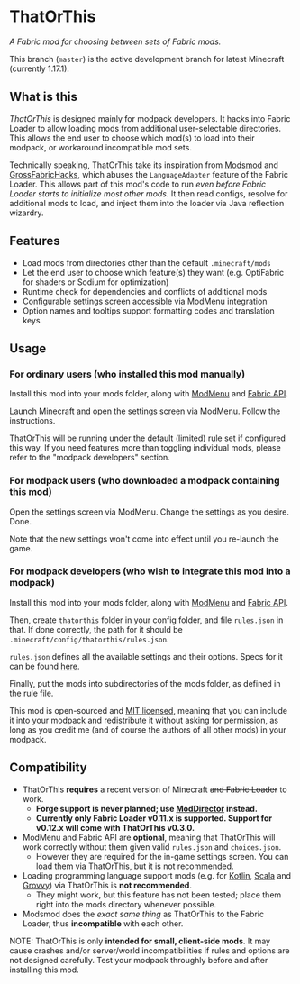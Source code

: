 # ThatOrThis

*A Fabric mod for choosing between sets of Fabric mods.*

This branch (`master`) is the active development branch for latest Minecraft (currently 1.17.1).

## What is this

*ThatOrThis* is designed mainly for modpack developers. It hacks into Fabric Loader to allow loading mods from additional user-selectable directories. This allows the end user to choose which mod(s) to load into their modpack, or workaround incompatible mod sets.

Technically speaking, ThatOrThis take its inspiration from [Modsmod][modsmod] and [GrossFabricHacks][grossfabrichacks], which abuses the `LanguageAdapter` feature of the Fabric Loader. This allows part of this mod's code to run *even before Fabric Loader starts to initialize most other mods*. It then read configs, resolve for additional mods to load, and inject them into the loader via Java reflection wizardry.

## Features

- Load mods from directories other than the default `.minecraft/mods`
- Let the end user to choose which feature(s) they want (e.g. OptiFabric for shaders or Sodium for optimization)
- Runtime check for dependencies and conflicts of additional mods
- Configurable settings screen accessible via ModMenu integration
- Option names and tooltips support formatting codes and translation keys

## Usage

### For ordinary users (who installed this mod manually)

Install this mod into your mods folder, along with [ModMenu][modmenu] and [Fabric API][fabric-api].

Launch Minecraft and open the settings screen via ModMenu. Follow the instructions.

ThatOrThis will be running under the default (limited) rule set if configured this way. If you need features more than toggling individual mods, please refer to the "modpack developers" section.

### For modpack users (who downloaded a modpack containing this mod)

Open the settings screen via ModMenu. Change the settings as you desire. Done.

Note that the new settings won't come into effect until you re-launch the game.

### For modpack developers (who wish to integrate this mod into a modpack)

Install this mod into your mods folder, along with [ModMenu][modmenu] and [Fabric API][fabric-api].

Then, create `thatorthis` folder in your config folder, and file `rules.json` in that. If done correctly, the path for it should be `.minecraft/config/thatorthis/rules.json`.

`rules.json` defines all the available settings and their options. Specs for it can be found [here][rules_example_json5].

Finally, put the mods into subdirectories of the mods folder, as defined in the rule file.

This mod is open-sourced and [MIT licensed][mit], meaning that you can include it into your modpack and redistribute it without asking for permission, as long as you credit me (and of course the authors of all other mods) in your modpack.

## Compatibility

- ThatOrThis **requires** a recent version of Minecraft ~~and Fabric Loader~~ to work. 
    - **Forge support is never planned; use [ModDirector][moddirector] instead.**
    - **Currently only Fabric Loader v0.11.x is supported. Support for v0.12.x will come with ThatOrThis v0.3.0.**
- ModMenu and Fabric API are **optional**, meaning that ThatOrThis will work correctly without them given valid `rules.json` and `choices.json`. 
	- However they are required for the in-game settings screen. You can load them via ThatOrThis, but it is not recommended.
- Loading programming language support mods (e.g. for [Kotlin][fabric-language-kotlin], [Scala][fabric-language-scala] and [Grovvy][fabric-language-groovy]) via ThatOrThis is **not recommended**.
	- They might work, but this feature has not been tested; place them right into the mods directory whenever possible.
- Modsmod does the *exact same thing* as ThatOrThis to the Fabric Loader, thus **incompatible** with each other.

NOTE: ThatOrThis is only **intended for small, client-side mods**. It may cause crashes and/or server/world incompatibilities if rules and options are not designed carefully. Test your modpack throughly before and after installing this mod.

[migration-guide]: https://github.com/EZForever/ThatOrThis/releases/tag/v0.2.0#user-content-v0.2.0-migration-guide
[modsmod]: https://www.modrinth.com/mod/modsmod
[grossfabrichacks]: https://github.com/Devan-Kerman/GrossFabricHacks
[modmenu]: https://modrinth.com/mod/modmenu
[fabric-api]: https://modrinth.com/mod/fabric-api
[rules_example_json5]: https://github.com/EZForever/ThatOrThis/blob/master/rules.example.json5
[mit]: https://github.com/EZForever/ThatOrThis/blob/master/LICENSE.txt
[moddirector]: https://www.curseforge.com/minecraft/mc-mods/moddirector
[fabric-language-kotlin]: https://www.curseforge.com/minecraft/mc-mods/fabric-language-kotlin
[fabric-language-scala]: https://www.curseforge.com/minecraft/mc-mods/fabric-language-scala
[fabric-language-groovy]: https://www.curseforge.com/minecraft/mc-mods/fabric-language-groovy

